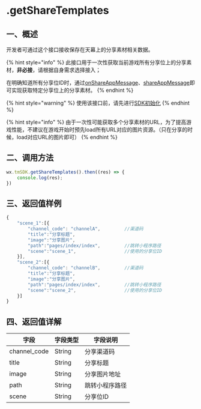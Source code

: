 # .getShareTemplates

## 一、概述

开发者可通过这个接口接收保存在天幕上的分享素材相关数据。

{% hint style="info" %}
此接口用于一次性获取当前游戏所有分享位上的分享素材，**非必接**，请根据自身需求选择接入；

在明确知道所有分享位ID时，通过[onShareAppMessage](onshareappmessage.md)、[shareAppMessage](shareappmessage.md)即可实现获取特定分享位上的分享素材。
{% endhint %}

{% hint style="warning" %}
使用该接口前，请先进行[SDK初始化](../../basic/initialization.md)
{% endhint %}

{% hint style="info" %}
由于一次性可能获取多个分享素材的URL，为了提高游戏性能，不建议在游戏开始时预先load所有URL对应的图片资源。（只在分享的时候，load对应URL的图片即可）
{% endhint %}

## **二、调用方法**

```javascript
wx.tmSDK.getShareTemplates().then((res) => {
    console.log(res);
})
```

## **三、返回值样例**

```javascript
{
    "scene_1":[{
        "channel_code": "channelA",         //渠道码
        "title":"分享标题",
        "image":"分享图片",
        "path":"pages/index/index",         //跳转小程序路径
        "scene":"scene_1",                  //使用的分享位ID
    }],
    "scene_2":[{
        "channel_code": "channelB",         //渠道码
        "title":"分享标题",
        "image":"分享图片",
        "path":"pages/index/index",         //跳转小程序路径
        "scene":"scene_2",                  //使用的分享位ID
    }]
}
```

## **四、返回值详解**

| 字段            | 字段类型   | 字段说明    |
| ------------- | ------ | ------- |
| channel\_code | String | 分享渠道码   |
| title         | String | 分享标题    |
| image         | String | 分享图片地址  |
| path          | String | 跳转小程序路径 |
| scene         | String | 分享位ID   |
